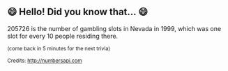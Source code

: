 ## 😄 Hello! Did you know that... 😄
205726 is the number of gambling slots in Nevada in 1999, which was one slot for every 10 people residing there.

<sup>(come back in 5 minutes for the next trivia)</sup>


<sup>Credits: http://numbersapi.com</sup>
